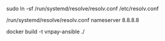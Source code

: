 

sudo ln -sf /run/systemd/resolve/resolv.conf /etc/resolv.conf


/run/systemd/resolve/resolv.conf
nameserver 8.8.8.8


 docker build -t vnpay-ansible ./
